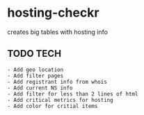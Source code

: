 # hosting-checkr
creates big tables with hosting info

## TODO TECH
	- Add geo location
	- Add filter pages
	- Add registrant info from whois
	- Add current NS info
	- Add filter for less than 2 lines of html
	- Add critical metrics for hosting
	- Add color for critial items
